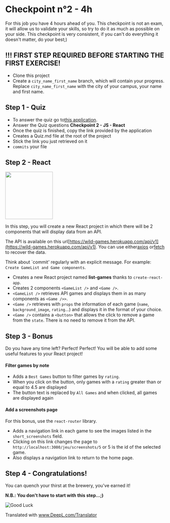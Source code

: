 # Checkpoint n°2 - 4h

For this job you have 4 hours ahead of you. This checkpoint is not an exam, it will allow us to validate your skills, so try to do it as much as possible on your side.
This checkpoint is very consistent, if you can't do everything it doesn't matter, do your best;)

## !!! FIRST STEP REQUIRED BEFORE STARTING THE FIRST EXERCISE!

- Clone this project
- Create a `city_name_first_name` branch, which will contain your progress. Replace `city_name_first_name` with the city of your campus, your name and first name.

## Step 1 - Quiz

- To answer the quiz go to[this application](https://wild-quiz-client.herokuapp.com/).
- Answer the Quiz questions **Checkpoint 2 - JS - React**
- Once the quiz is finished, copy the link provided by the application
- Creates a Quiz.md file at the root of the project
- Stick the link you just retrieved on it
- `commits` your file

## Step 2 - React

<img src="https://giphygifs.s3.amazonaws.com/media/14hVsVZomE4hj2/giphy.gif" height="150">

In this step, you will create a new React project in which there will be 2 components that will display data from an API.

The API is available on this url[https://wild-games.herokuapp.com/api/v1](https://wild-games.herokuapp.com/api/v1).
You can use either[axios](https://github.com/axios/axios) or[fetch](https://developer.mozilla.org/fr/docs/Web/API/Fetch_API/Using_Fetch) to recover the data.

Think about `commit' regularly with an explicit message. For example: ``Create GameList and Game components``.

- Creates a new React project named **list-games** thanks to `create-react-app`.
- Creates 2 components `<GameList />` and `<Game />`.
- `<GameList />` retrieves API games and displays them in as many components as `<Game />>`.
- `<Game />` retrieves with `props` the information of each game (`name`, `background_image`, `rating`...) and displays it in the format of your choice.
- `<Game />` contains a `<button>` that allows the click to remove a game from the `state`. There is no need to remove it from the API.

## Step 3 - Bonus

Do you have any time left? Perfect! Perfect! You will be able to add some useful features to your React project!

#### Filter games by note

- Adds a `Best Games` button to filter games by `rating`.
- When you click on the button, only games with a `rating` greater than or equal to 4.5 are displayed
- The button text is replaced by `All Games` and when clicked, all games are displayed again

#### Add a screenshots page

For this bonus, use the `react-router` library.

- Adds a navigation link in each game to see the images listed in the `short_screenshots` field. 
- Clicking on this link changes the page to `http://localhost:3000/jeu/screenshots/5` or 5 is the id of the selected game.
- Also displays a navigation link to return to the home page.

## Step 4 - Congratulations!

You can quench your thirst at the brewery, you've earned it!

**N.B.: You don't have to start with this step...;)**

![Good Luck](https://media.giphy.com/media/AC1PtbdsJZyOQ/giphy.gif)


Translated with www.DeepL.com/Translator
